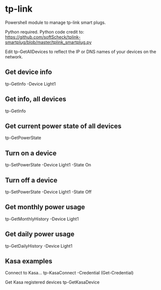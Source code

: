 # tp-link
Powershell module to manage tp-link smart plugs.

Python required.
Python code credit to:  https://github.com/softScheck/tplink-smartplug/blob/master/tplink_smartplug.py

Edit tp-GetAllDevices to reflect the IP or DNS names of your devices on the network.

## Get device info ##
tp-GetInfo -Device Light1

## Get info, all devices ##
tp-GetInfo

## Get current power state of all devices ##
tp-GetPowerState

## Turn on a device ##
tp-SetPowerState -Device Light1 -State On

## Turn off a device ##
tp-SetPowerState -Device Light1 -State Off

## Get monthly power usage ##
tp-GetMonthlyHistory -Device Light1

## Get daily power usage ##
tp-GetDailyHistory -Device Light1

## Kasa examples ##
Connect to Kasa...
tp-KasaConnect -Credential (Get-Credential)

Get Kasa registered devices
tp-GetKasaDevice

